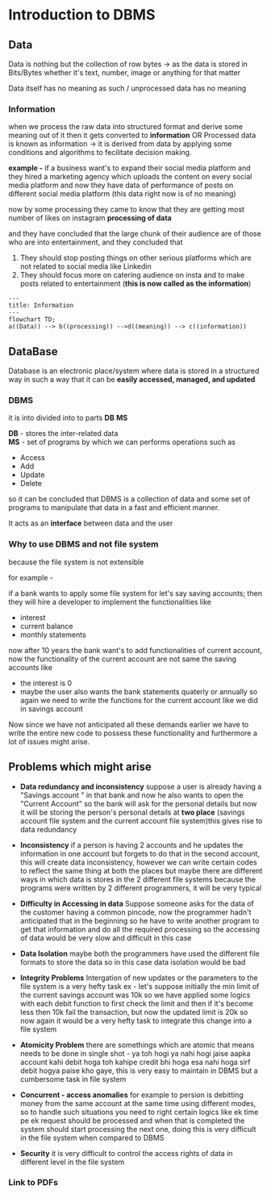 # Introduction to DBMS
## Data
Data is nothing but the collection of row bytes -> as the data is stored in Bits/Bytes
whether it's text, number, image or anything for that matter

Data itself has no meaning as such / unprocessed data has no meaning 
 
### Information
when we process the raw data into structured format and derive some meaning out of it then it gets converted to __information__
OR
Processed data is known as information -> it is derived from data by applying some conditions and algorithms to fecilitate decision making.  

**example -** 
if a business want's to expand their social media platform  and they hired a marketing agency which uploads the content on every social media platform and now they have data of performance of posts on different social media platform (this data right now is of no meaning)

now by some processing they came to know that they are getting most number of likes on instagram __processing of data__

and they have concluded that the large chunk of their audience are of those who are into entertainment, and they concluded that

1. They should stop posting things on other serious platforms which are not related to social media like Linkedin 
2. They should focus more on catering audience on insta and to make posts related to entertainment 
(__this is now called as the information__)



```mermaid
---
title: Information
---
flowchart TD;
a((Data)) --> b((processing)) -->d((meaning)) --> c((information)) 
```

## DataBase
Database is an electronic place/system where data is stored in a structured way in such a way that it can be __easily accessed, managed, and updated__    

### DBMS
it is into divided into to parts __DB__   __MS__

__DB__ - stores the inter-related data  
**MS** - set of programs by which we can performs operations such as  
- Access
- Add
- Update
- Delete
  
so it can be concluded that DBMS is a collection of data and some set of programs to manipulate that data in a fast and efficient manner.  

It acts as an __interface__ between data and the user

### Why to use DBMS and not file system

because the file system is not extensible 

for example - 

if a bank wants to apply some file system for let's say saving accounts; then they will hire a developer to implement the functionalities like

- interest
- current balance
- monthly statements

now after 10 years the bank want's to add functionalities of current account, now the functionality of the current account are not same the saving accounts like

- the interest is 0
- maybe the user also wants the bank statements quaterly or annually
so again we need to write the functions for the current account like we did in savings account

Now since we have not anticipated all these demands earlier we have to write the entire new code to possess these functionality and furthermore a lot of issues might arise.  

## Problems which might arise
-  **Data redundancy and inconsistency**
suppose a user is already having a "Savings account " in that bank and now he also wants to open the "Current Account" so the bank will ask for the personal details but now it will be storing the person's personal details at __two place__ (savings account file system and the current account file system)this gives rise to data redundancy
- **Inconsistency**
if a person is having 2 accounts and he updates the information in one account but forgets to do that in the second account, this will create data inconsistency,
however we can write certain codes to reflect the same thing at both the places but maybe there are different ways in which data is stores in the 2 different file systems because the programs were written by 2 different programmers, it will be very typical

- **Difficulty in Accessing in data**
Suppose someone asks for the data of the customer having a common pincode, now the programmer hadn't anticipated that in the beginning so he have to write another program to get that information and do all the required processing so the accessing of data would be very slow and difficult in this case

- **Data Isolation**
maybe both the programmers have used the different file formats to store the data so in this case data isolation would be bad

- **Integrity Problems**
Intergation of new updates or the parameters to the file system is a very hefty task
ex - let's suppose initially the min limit of the current savings account was 10k so we have applied some logics with each debit function to first check the limit and then if it's become less then 10k fail the transaction, but now the updated limit is 20k so now again it would be a very hefty task to integrate this change into a file system

- **Atomicity Problem**
there are somethings which are atomic that means needs to be done in single shot - ya toh hogi ya nahi hogi
jaise aapka account kahi debit hoga toh kahipe credit bhi hoga esa nahi hoga sirf debit hogya paise kho gaye, this is very easy to maintain in DBMS but a cumbersome task in file system
- **Concurrent - access anomalies**
for example to persion is debitting money from the same account at the same time using different modes, so to handle such situations you need to right certain logics like ek time pe ek request should be processed and when that is completed the system should start processing the next one, doing this is very difficult in the file system when compared to DBMS

- **Security**
it is very difficult to control the access rights of data in different level in the file system

### Link to PDFs
